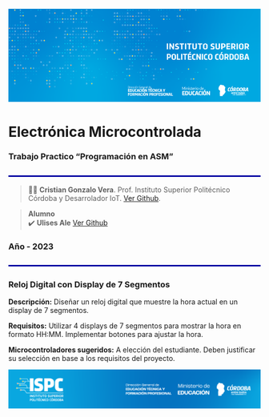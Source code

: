![logo](/Desarrollo/assets/BannerElect.png)

# Electrónica Microcontrolada

### **Trabajo Practico “Programación en ASM”**

![line](/Desarrollo/assets/line.png)
>👨‍🏫 **Cristian Gonzalo Vera**. Prof. Instituto Superior Politécnico Córdoba y Desarrolador IoT. [Ver Github](https://github.com/Gona79).

> **Alumno**  
✔️ **Ulises Ale**  [Ver Github](https://github.com/ulisesaale)  
 
### Año - **2023**
![line](/Desarrollo/assets/line.png)

### Reloj Digital con Display de 7 Segmentos

**Descripción:** Diseñar un reloj digital que muestre la hora actual en un
display de 7 segmentos.

**Requisitos:** Utilizar 4 displays de 7 segmentos para mostrar la hora en
formato HH:MM. Implementar botones para ajustar la hora.

**Microcontroladores sugeridos:** A elección del estudiante. Deben justificar
su selección en base a los requisitos del proyecto.


![flogo](/Desarrollo/assets/ISPC_portada.png)
